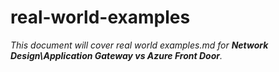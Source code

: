# real-world-examples

_This document will cover real world examples.md for **Network Design\Application Gateway vs Azure Front Door**._
